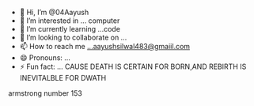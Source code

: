 - 👋 Hi, I’m @04Aayush
- 👀 I’m interested in ... computer
- 🌱 I’m currently learning ...code
- 💞️ I’m looking to collaborate on ...
- 📫 How to reach me ...aayushsilwal483@gmaiil.com
- 😄 Pronouns: ...
- ⚡ Fun fact: ... CAUSE DEATH IS CERTAIN FOR BORN,AND REBIRTH IS INEVITALBLE FOR DWATH

<!---
04Aayush/04Aayush is a ✨ special ✨ repository because its `README.md` (this file) appears on your GitHub profile.
You can click the Preview link to take a look at your changes.
--->
armstrong number 153 
